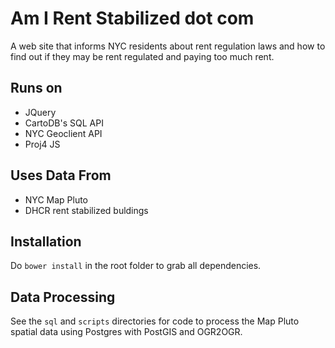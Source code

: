 Am I Rent Stabilized dot com
============================

A web site that informs NYC residents about rent regulation laws and how to find out if they may be rent regulated and paying too much rent.

## Runs on
- JQuery
- CartoDB's SQL API
- NYC Geoclient API
- Proj4 JS

## Uses Data From
- NYC Map Pluto
- DHCR rent stabilized buldings

## Installation

Do `bower install` in the root folder to grab all dependencies.

## Data Processing
See the `sql` and `scripts` directories for code to process the Map Pluto spatial data using Postgres with PostGIS and OGR2OGR.